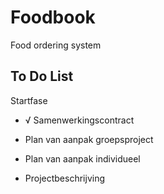 # Foodbook
Food ordering system  

## To Do List

Startfase

- √ Samenwerkingscontract

- Plan van aanpak groepsproject

- Plan van aanpak individueel

- Projectbeschrijving

